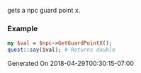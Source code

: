 gets a npc guard point x.
### Example

```perl
my $val = $npc->GetGuardPointX();
quest::say($val); # Returns double
```


Generated On 2018-04-29T00:30:15-07:00